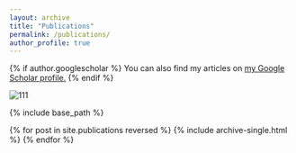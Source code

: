 ```yaml
---
layout: archive
title: "Publications"
permalink: /publications/
author_profile: true
---
```


{% if author.googlescholar %}
  You can also find my articles on <u><a href="{{author.googlescholar}}">my Google Scholar profile</a>.</u>
{% endif %}

![111](images/bio-photo.jpg)




{% include base_path %}

{% for post in site.publications reversed %}
  {% include archive-single.html %}
{% endfor %}
